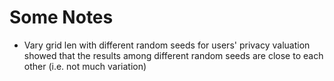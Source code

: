 # Some Notes

- Vary grid len with different random seeds for users' privacy valuation showed 
that the results among different random seeds are close to each other (i.e. not much variation) 